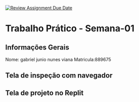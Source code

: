 [![Review Assignment Due Date](https://classroom.github.com/assets/deadline-readme-button-22041afd0340ce965d47ae6ef1cefeee28c7c493a6346c4f15d667ab976d596c.svg)](https://classroom.github.com/a/qnFQM5NB)
# Trabalho Prático - Semana-01

## Informações Gerais
Nome: gabriel junio nunes viana
Matricula:889675

## Tela de inspeção com navegador


## Tela de projeto no Replit



[def]: https://classroom.github.com/a/qnFQM5NB
